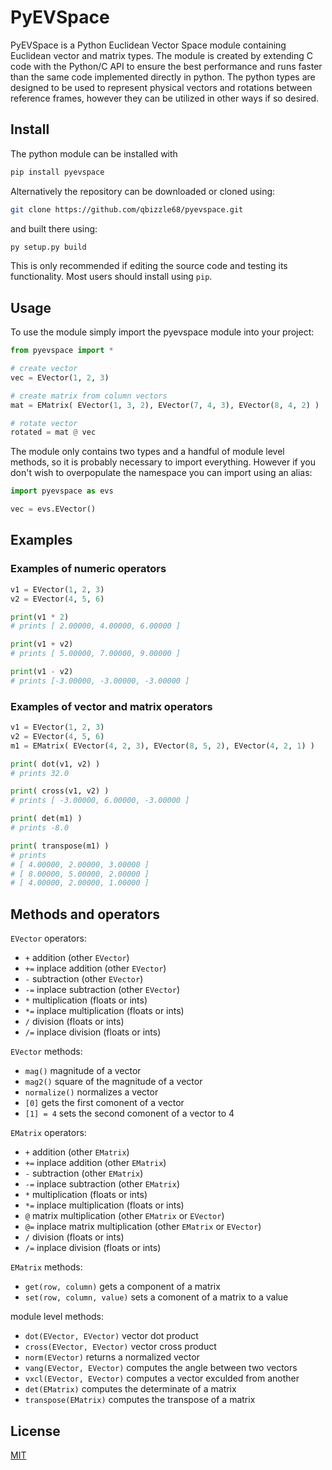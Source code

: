 # PyEVSpace

PyEVSpace is a Python Euclidean Vector Space module containing Euclidean vector and matrix types. 
The module is created by extending C code with the Python/C API to ensure the best performance and runs faster than
the same code implemented directly in python.
The python types are designed to be used to represent physical vectors and rotations between reference frames, 
however they can be utilized in other ways if so desired.

## Install

The python module can be installed with
```python
pip install pyevspace
```

Alternatively the repository can be downloaded or cloned using:
```bash
git clone https://github.com/qbizzle68/pyevspace.git
```
and built there using:
```bash
py setup.py build
```
This is only recommended if editing the source code and testing its functionality. Most users should install using `pip`.

## Usage

To use the module simply import the pyevspace module into your project:
```python
from pyevspace import *

# create vector
vec = EVector(1, 2, 3)

# create matrix from column vectors
mat = EMatrix( EVector(1, 3, 2), EVector(7, 4, 3), EVector(8, 4, 2) )

# rotate vector
rotated = mat @ vec
```
The module only contains two types and a handful of module level methods, so it is probably necessary to import everything.
However if you don't wish to overpopulate the namespace you can import using an alias:
```python
import pyevspace as evs

vec = evs.EVector()
```

## Examples

### Examples of numeric operators
```python
v1 = EVector(1, 2, 3)
v2 = EVector(4, 5, 6)

print(v1 * 2)
# prints [ 2.00000, 4.00000, 6.00000 ]

print(v1 + v2)
# prints [ 5.00000, 7.00000, 9.00000 ]

print(v1 - v2)
# prints [-3.00000, -3.00000, -3.00000 ]
```

### Examples of vector and matrix operators
```python
v1 = EVector(1, 2, 3)
v2 = EVector(4, 5, 6)
m1 = EMatrix( EVector(4, 2, 3), EVector(8, 5, 2), EVector(4, 2, 1) )

print( dot(v1, v2) )
# prints 32.0

print( cross(v1, v2) )
# prints [ -3.00000, 6.00000, -3.00000 ]

print( det(m1) )
# prints -8.0

print( transpose(m1) )
# prints 
# [ 4.00000, 2.00000, 3.00000 ]
# [ 8.00000, 5.00000, 2.00000 ]
# [ 4.00000, 2.00000, 1.00000 ]
```

## Methods and operators
`EVector` operators:
- `+` addition (other `EVector`)
- `+=` inplace addition (other `EVector`)
- `-` subtraction (other `EVector`)
- `-=` inplace subtraction (other `EVector`)
- `*` multiplication (floats or ints)
- `*=` inplace multiplication (floats or ints)
- `/` division (floats or ints)
- `/=` inplace division (floats or ints)

`EVector` methods:
- `mag()` magnitude of a vector
- `mag2()` square of the magnitude of a vector
- `normalize()` normalizes a vector
- `[0]` gets the first comonent of a vector
- `[1] = 4` sets the second comonent of a vector to 4

`EMatrix` operators:
- `+` addition (other `EMatrix`)
- `+=` inplace addition (other `EMatrix`)
- `-` subtraction (other `EMatrix`)
- `-=` inplace subtraction (other `EMatrix`)
- `*` multiplication (floats or ints)
- `*=` inplace multiplication (floats or ints)
- `@` matrix multiplication (other `EMatrix` or `EVector`)
- `@=` inplace matrix multiplication (other `EMatrix` or `EVector`)
- `/` division (floats or ints)
- `/=` inplace division (floats or ints)

`EMatrix` methods:
- `get(row, column)` gets a component of a matrix
- `set(row, column, value)` sets a comonent of a matrix to a value

module level methods:
- `dot(EVector, EVector)` vector dot product
- `cross(EVector, EVector)` vector cross product
- `norm(EVector)` returns a normalized vector
- `vang(EVector, EVector)` computes the angle between two vectors
- `vxcl(EVector, EVector)` computes a vector exculded from another
- `det(EMatrix)` computes the determinate of a matrix
- `transpose(EMatrix)` computes the transpose of a matrix

## License
[MIT](https://choosealicense.com/licenses/mit/)
